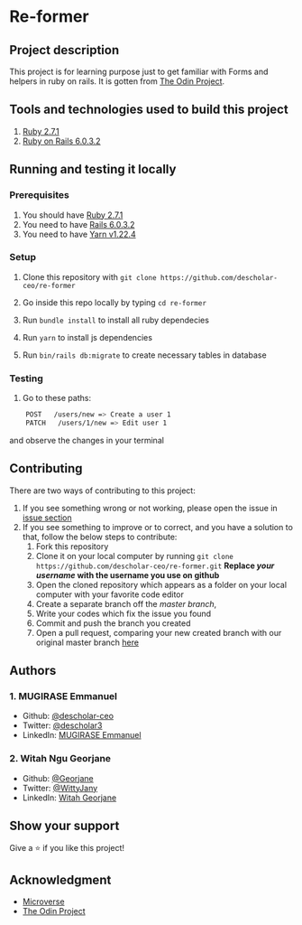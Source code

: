 # Re-former

## Project description
This project is for learning purpose just to get familiar with Forms and helpers in ruby on rails. It is gotten from [The Odin Project](https://www.theodinproject.com/courses/ruby-on-rails/lessons/forms).

## Tools and technologies used to build this project
1. [Ruby 2.7.1](https://www.ruby-lang.org/en/news/2020/03/31/ruby-2-7-1-released/)
1. [Ruby on Rails 6.0.3.2](https://weblog.rubyonrails.org/2020/6/17/Rails-6-0-3-2-has-been-released/)

## Running and testing it locally

### Prerequisites
1. You should have [Ruby 2.7.1](https://www.ruby-lang.org/en/news/2020/03/31/ruby-2-7-1-released/)
1. You need to have [Rails 6.0.3.2](https://weblog.rubyonrails.org/2020/6/17/Rails-6-0-3-2-has-been-released/)
1. You need to have [Yarn v1.22.4](https://yarnpkg.com/)

### Setup
1. Clone this repository with `git clone https://github.com/descholar-ceo/re-former`

1. Go inside this repo locally by typing `cd re-former`

1. Run `bundle install` to install all ruby dependecies

1. Run `yarn` to install js dependencies

1. Run `bin/rails db:migrate` to create necessary tables in database

### Testing
1. Go to these paths:
```bash
    POST   /users/new => Create a user 1
    PATCH   /users/1/new => Edit user 1
```

and observe the changes in your terminal

## Contributing
There are two ways of contributing to this project:

1. If you see something wrong or not working, please open the issue in [issue section](https://github.com/descholar-ceo/re-former/issues)
1. If you see something to improve or to correct, and you have a solution to that, follow the below steps to contribute:
    1. Fork this repository
    1. Clone it on your local computer by running `git clone https://github.com/descholar-ceo/re-former.git` __Replace *your username* with the username you use on github__
    1. Open the cloned repository which appears as a folder on your local computer with your favorite code editor
    1. Create a separate branch off the *master branch*,
    1. Write your codes which fix the issue you found
    1. Commit and push the branch you created
    1. Open a pull request, comparing your new created branch with our original master branch [here](https://github.com/descholar-ceo/re-former)

## Authors
### 1. MUGIRASE Emmanuel
* Github: [@descholar-ceo](https://github.com/descholar-ceo)
* Twitter: [@descholar3](https://twitter.com/descholar3)
* LinkedIn: [MUGIRASE Emmanuel](https://www.linkedin.com/in/mugirase-emmanuel)

### 2. Witah Ngu Georjane
* Github: [@Georjane](https://github.com/Georjane)
* Twitter: [@WittyJany](https://twitter.com/WittyJany)
* LinkedIn: [Witah Georjane](https://www.linkedin.com/in/witah-georjane)


## Show your support 
Give a ⭐️ if you like this project!

## Acknowledgment
* [Microverse](https://www.microvese.org)
* [The Odin Project](https://www.theodinproject.com)
